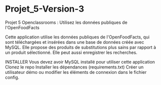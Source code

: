 # Projet_5-Version-3
Projet 5 Openclassrooms : Utilisez les données publiques de l'OpenFoodFacts

Cette application utilise les données publiques de l'OpenFoodFacts, qui sont téléchargées et insérées dans une base de données créée avec MySQL. Elle propose des produits de substitutions plus sains par rapport à un produit sélectionné. Elle peut aussi enregistrer les recherches.

INSTALLER
Vous devez avoir MySQL installé pour utiliser cette application
Clonez le repo
Installer les dépendances (requirements.txt)
Créer un utilisateur démo ou modifier les éléments de connexion dans le fichier config.
